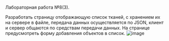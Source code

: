 Лабораторная работа №8(3). 

Разработать страницу отображающую список тканей, с хранением их на сервере в файле, передача данных осуществляется по JSON, клиент и сервер общаются по средствам передачи данных. На странице предусмотреть форму добавления объектов в список.
![image](https://github.com/SonyaSorokina/javaLab8/assets/125186901/858c3e79-d738-4dce-a391-862042af65e1)

